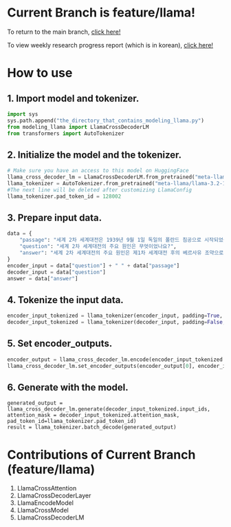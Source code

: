 # Current Branch is feature/llama!
To return to the main branch, [click here!](https://github.com/JakeFRCSE/CrossDecoder)

To view weekly research progress report (which is in korean), [click here!](https://crystal-air-942.notion.site/1a041c6bef1680e68685f7890655201b)

# How to use
## 1. Import model and tokenizer.
```python
import sys
sys.path.append("the_directory_that_contains_modeling_llama.py")
from modeling_llama import LlamaCrossDecoderLM
from transformers import AutoTokenizer
```
## 2. Initialize the model and the tokenizer.
```python
# Make sure you have an access to this model on HuggingFace
llama_cross_decoder_lm = LlamaCrossDecoderLM.from_pretrained("meta-llama/llama-3.2-1B")
llama_tokenizer = AutoTokenizer.from_pretrained("meta-llama/llama-3.2-1B")
#The next line will be deleted after customizing LlamaConfig
llama_tokenizer.pad_token_id = 128002
```
## 3. Prepare input data.
```python
data = {
    "passage": "세계 2차 세계대전은 1939년 9월 1일 독일의 폴란드 침공으로 시작되었습니다. 이 전쟁의 원인은 다양하며, 제1차 세계대전 후의 베르사유 조약으로 인한 독일의 불만, 경제 대공황으로 인한 세계적인 경제 위기, 그리고 나치 독일의 영토 확장 정책 등이 주요 요인으로 작용했습니다. 또한, 일본의 아시아 지역 확장 전략과 이탈리아의 지중해 패권 추구도 전쟁의 발발에 기여했습니다.",
    "question": "세계 2차 세계대전의 주요 원인은 무엇이었나요?",
    "answer": "세계 2차 세계대전의 주요 원인은 제1차 세계대전 후의 베르사유 조약으로 인한 독일의 불만, 경제 대공황으로 인한 세계적인 경제 위기, 나치 독일의 영토 확장 정책, 일본의 아시아 지역 확장 전략, 그리고 이탈리아의 지중해 패권 추구 등 여러 요인이 복합적으로 작용했습니다."
}
encoder_input = data["question"] + " " + data["passage"]
decoder_input = data["question"]
answer = data["answer"]
```
## 4. Tokenize the input data.
```python
encoder_input_tokenized = llama_tokenizer(encoder_input, padding=True, return_tensors="pt")
decoder_input_tokenized = llama_tokenizer(decoder_input, padding=False, return_tensors="pt")
```
## 5. Set encoder_outputs.
```python
encoder_output = llama_cross_decoder_lm.encode(encoder_input_tokenized.input_ids, encoder_input_tokenized.attention_mask)
llama_cross_decoder_lm.set_encoder_outputs(encoder_output[0], encoder_input_tokenized.attention_mask)
```
## 6. Generate with the model.
```
generated_output = llama_cross_decoder_lm.generate(decoder_input_tokenized.input_ids, attention_mask = decoder_input_tokenized.attention_mask, pad_token_id=llama_tokenizer.pad_token_id)
result = llama_tokenizer.batch_decode(generated_output)
```

# Contributions of Current Branch (feature/llama)
1. LlamaCrossAttention
2. LlamaCrossDecoderLayer
3. LlamaEncodeModel
4. LlamaCrossModel
5. LlamaCrossDecoderLM
